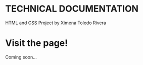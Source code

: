# TECHNICAL DOCUMENTATION
HTML and CSS Project by Ximena Toledo Rivera
# Visit the page!
Coming soon...
